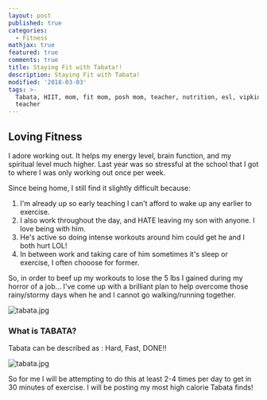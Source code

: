 ```yaml
---
layout: post
published: true
categories:
  - Fitness
mathjax: true
featured: true
comments: true
title: Staying Fit with Tabata!!
description: Staying Fit with Tabata!
modified: '2018-03-03'
tags: >-
  Tabata, HIIT, mom, fit mom, posh mom, teacher, nutrition, esl, vipkid, virtual
  teacher
---
```

## Loving Fitness

I adore working out.  It helps my energy level, brain function, and my spiritual level much higher.  Last year was so stressful at the school that I got to where I was only working out once per week.

Since being home, I still find it slightly difficult because: 
1. I'm already up so early teaching I can't afford to wake up any earlier to exercise.
2. I also work throughout the day, and HATE leaving my son with anyone.  I love being with him.
3. He's active so doing intense workouts around him could get he and I both hurt LOL!
4. In between work and taking care of him sometimes it's sleep or exercise, I often chooose for former.

So, in order to beef up my workouts to lose the 5 lbs I gained during my horror of a job... I've come up with a brilliant plan to help overcome those rainy/stormy days when he and I cannot go walking/running together.

![tabata.jpg]({{site.baseurl}}/images/tabata.jpg)

###  What is TABATA?

Tabata can be described as :  Hard, Fast, DONE!!  

![tabata.jpg]({{site.baseurl}}/images/tabata.jpg)

So for me I will be attempting to do this at least 2-4 times per day to get in 30 minutes of exercise.  I will be posting my most high calorie Tabata finds!
